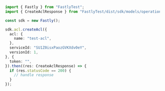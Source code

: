 <!-- Start SDK Example Usage -->
```typescript
import { Fastly } from "FastlyTest";
import { CreateAclResponse } from "FastlyTest/dist/sdk/models/operations";

const sdk = new Fastly();

sdk.acl.createAcl({
  acl: {
    name: "test-acl",
  },
  serviceId: "SU1Z0isxPaozGVKXdv0eY",
  versionId: 1,
}, {
  token: "",
}).then((res: CreateAclResponse) => {
  if (res.statusCode == 200) {
    // handle response
  }
});
```
<!-- End SDK Example Usage -->